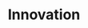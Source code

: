 ---
title       : Innovation
key         : CP-IN
skills      : Behaviour, Mindset, Competency, Forward Thinking
difficulty  : hard
area        : competency

questions :
    - "CP-IN-01: Tell me about a time when you identified a risk and offered a unique method of addressing the risk."
    - "CP-IN-02: Tell me about a time when you contributed to the development of an innovative idea that impacted the market, industry, and ecosystem."
    - "CP-IN-03: Tell me about a time when an innovative product or service you worked on failed. Looking back, what would you have done differently to ensure success?"

desirable :
    - Identified new ways to apply existing information that improved the customer experience
    - Understood the lifecycle of a product/service and its impact on the customer experience
    - Recognised and managed risks to ensure a positive customer experience
    - Analysed gaps between the user/customer or scenario needs and the existing solution portfolio
    - Made suggestions for improvement that were mutually beneficial to the customer and organisation

bonus_points :
    - Identified new ways to apply existing information that improved the customer experience and business processes
    - Understood the lifecycle of a product/service and its impact on customer experience
    - Anticipated and managed risks to ensure a positive customer experience
    - Created solutions that were “in tune” with the company and market, and served to address user/customer needs
    - Made innovative suggestions for improvement that were mutually beneficial to the customer and organisation
---